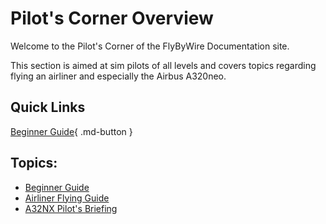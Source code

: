 # Pilot's Corner Overview

Welcome to the Pilot's Corner of the FlyByWire Documentation site.

This section is aimed at sim pilots of all levels and covers topics regarding flying an airliner and especially the Airbus A320neo.

## Quick Links

[Beginner Guide](beginner-guide/overview.md){ .md-button }

##  Topics:

- [Beginner Guide](beginner-guide/overview.md)
- [Airliner Flying Guide](airliner-flying-guide/overview.md)
- [A32NX Pilot's Briefing](a32nx-briefing/)
